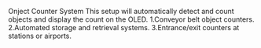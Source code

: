 Onject Counter System
This setup will automatically detect and count objects and display the count on the OLED.
1.Conveyor belt object counters.
2.Automated storage and retrieval systems.
3.Entrance/exit counters at stations or airports.
